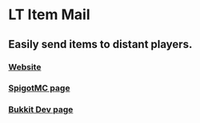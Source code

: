 # LT Item Mail
## Easily send items to distant players.
### [Website](https://leothawne.github.io/LTItemMail/)
### [SpigotMC page](https://www.spigotmc.org/resources/lt-item-mail.62294/)
### [Bukkit Dev page](https://dev.bukkit.org/projects/lt-item-mail)
